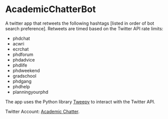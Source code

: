# AcademicChatterBot

A twitter app that retweets the following hashtags [listed in order of bot search preference]. Retweets are timed based on the Twitter API rate limits:

- phdchat
- acwri 
- ecrchat 
- phdforum 
- phdadvice
- phdlife
- phdweekend
- gradschool
- phdgang
- phdhelp
- planningyourphd

The app uses the Python library [Tweepy](http://tweepy.readthedocs.io/en/v3.5.0/) to interact with the Twitter API.

Twitter Account: [Academic Chatter](https://twitter.com/AcademicChatter).
